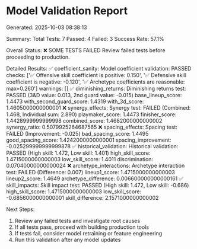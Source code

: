 Model Validation Report
============================================================
Generated: 2025-10-03 08:38:13

Summary:
  Total Tests: 7
  Passed: 4
  Failed: 3
  Success Rate: 57.1%

Overall Status: ❌ SOME TESTS FAILED
Review failed tests before proceeding to production.

Detailed Results:
  ✅ coefficient_sanity: Model coefficient validation: PASSED
    checks: ['✅ Offensive skill coefficient is positive: 0.150', '✅ Defensive skill coefficient is negative: -0.120', '✅ Archetype coefficients are reasonable: max=0.260']
    warnings: []
  ✅ diminishing_returns: Diminishing returns test: PASSED (3&D value: 0.013, 2nd guard value: -0.015)
    base_lineup_score: 1.4473
    with_second_guard_score: 1.4319
    with_3d_score: 1.4605000000000001
  ❌ synergy_effects: Synergy test: FAILED (Combined: 1.468, Individual sum: 2.890)
    playmaker_score: 1.4473
    finisher_score: 1.4428999999999998
    combined_score: 1.4682000000000002
    synergy_ratio: 0.5079925264687565
  ❌ spacing_effects: Spacing test: FAILED (Improvement: -0.025)
    bad_spacing_score: 1.4495
    good_spacing_score: 1.4242000000000001
    spacing_improvement: -0.025299999999999878
  ✅ historical_validation: Historical validation: PASSED (High skill: 1.472, Low skill: 1.401)
    high_skill_score: 1.4715000000000003
    low_skill_score: 1.4011
    discrimination: 0.07040000000000024
  ❌ archetype_interactions: Archetype interaction test: FAILED (Difference: 0.007)
    lineup1_score: 1.4715000000000003
    lineup2_score: 1.4649
    archetype_difference: 0.006600000000000161
  ✅ skill_impacts: Skill impact test: PASSED (High skill: 1.472, Low skill: -0.686)
    high_skill_score: 1.4715000000000003
    low_skill_score: -0.6856000000000001
    skill_difference: 2.1571000000000002

Next Steps:
1. Review any failed tests and investigate root causes
2. If all tests pass, proceed with building production tools
3. If tests fail, consider model retraining or feature engineering
4. Run this validation after any model updates